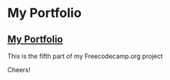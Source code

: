 # My Portfolio

## [My Portfolio](https://successpower.github.io/my-portfolio/)

This is the fifth part of my Freecodecamp.org project

Cheers!
